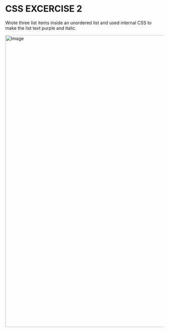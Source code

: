 # CSS EXCERCISE 2
Wrote three list items inside an unordered list and used internal CSS to make the list text purple and italic. 

<img width="1913" height="927" alt="Image" src="https://github.com/user-attachments/assets/5e3846f0-c9e4-4ddd-b301-ce0be818fb24" />